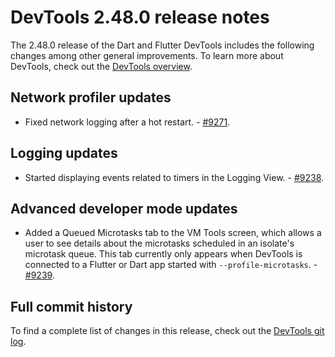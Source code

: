 # DevTools 2.48.0 release notes

The 2.48.0 release of the Dart and Flutter DevTools
includes the following changes among other general improvements.
To learn more about DevTools, check out the
[DevTools overview](/tools/devtools/overview).

## Network profiler updates

* Fixed network logging after a hot restart. -
  [#9271](https://github.com/flutter/devtools/pull/9271).

## Logging updates

* Started displaying events related to timers in the Logging View. -
  [#9238](https://github.com/flutter/devtools/pull/9238).

## Advanced developer mode updates

* Added a Queued Microtasks tab to the VM Tools screen, which allows a user to
  see details about the microtasks scheduled in an isolate's microtask queue.
  This tab currently only appears when DevTools is connected to a Flutter or
  Dart app started with `--profile-microtasks`. -
  [#9239](https://github.com/flutter/devtools/pull/9239).

## Full commit history

To find a complete list of changes in this release, check out the
[DevTools git log](https://github.com/flutter/devtools/tree/v2.48.0).
